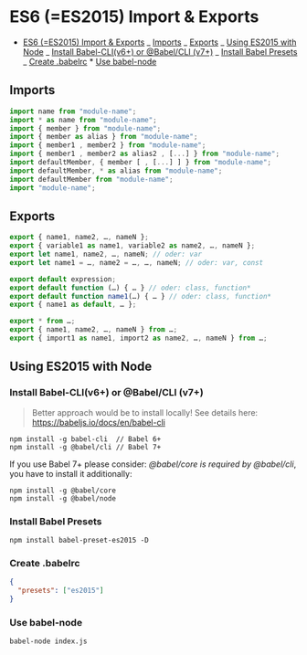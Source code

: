 # ES6 (=ES2015) Import & Exports

<!-- @import "[TOC]" {cmd="toc" depthFrom=1 depthTo=6 orderedList=false} -->

<!-- code_chunk_output -->

- [ES6 (=ES2015) Import & Exports](#es6-es2015-import-exports)
  _ [Imports](#imports)
  _ [Exports](#exports)
  _ [Using ES2015 with Node](#using-es2015-with-node)
  _ [Install Babel-CLI(v6+) or @Babel/CLI (v7+)](#install-babel-cliv6-or-babelcli-v7)
  _ [Install Babel Presets](#install-babel-presets)
  _ [Create .babelrc](#create-babelrc) \* [Use babel-node](#use-babel-node)

<!-- /code_chunk_output -->

## Imports

```javascript
import name from "module-name";
import * as name from "module-name";
import { member } from "module-name";
import { member as alias } from "module-name";
import { member1 , member2 } from "module-name";
import { member1 , member2 as alias2 , [...] } from "module-name";
import defaultMember, { member [ , [...] ] } from "module-name";
import defaultMember, * as alias from "module-name";
import defaultMember from "module-name";
import "module-name";
```

## Exports

```javascript
export { name1, name2, …, nameN };
export { variable1 as name1, variable2 as name2, …, nameN };
export let name1, name2, …, nameN; // oder: var
export let name1 = …, name2 = …, …, nameN; // oder: var, const

export default expression;
export default function (…) { … } // oder: class, function*
export default function name1(…) { … } // oder: class, function*
export { name1 as default, … };

export * from …;
export { name1, name2, …, nameN } from …;
export { import1 as name1, import2 as name2, …, nameN } from …;
```

## Using ES2015 with Node

### Install Babel-CLI(v6+) or @Babel/CLI (v7+)

> Better approach would be to install locally!
> See details here: <https://babeljs.io/docs/en/babel-cli>

```shell
npm install -g babel-cli  // Babel 6+
npm install -g @babel/cli // Babel 7+
```

If you use Babel 7+ please consider: _@babel/core is required by @babel/cli_, you have to install it additionally:

```shell
npm install -g @babel/core
npm install -g @babel/node
```

### Install Babel Presets

```shell
npm install babel-preset-es2015 -D
```

### Create .babelrc

```json
{
  "presets": ["es2015"]
}
```

### Use babel-node

```shell
babel-node index.js
```
